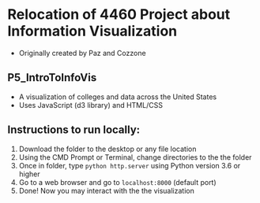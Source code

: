Relocation of 4460 Project about Information Visualization
==========================================================
* Originally created by Paz and Cozzone

P5_IntroToInfoVis
----------------
* A visualization of colleges and data across the United States
* Uses JavaScript (d3 library) and HTML/CSS

Instructions to run locally:
----------------------------
1. Download the folder to the desktop or any file location
2. Using the CMD Prompt or Terminal, change directories to the the folder
3. Once in folder, type `python http.server` using Python version 3.6 or higher
4. Go to a web browser and go to `localhost:8000` (default port)
5. Done! Now you may interact with the the visualization
